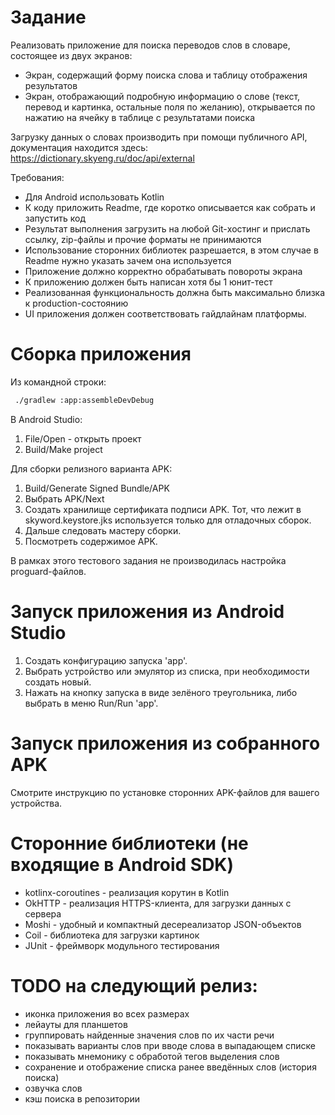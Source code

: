 ﻿# Задание
Реализовать приложение для поиска переводов слов в словаре, состоящее из двух экранов:
- Экран, содержащий форму поиска слова и таблицу отображения результатов
- Экран, отображающий подробную информацию о слове (текст, перевод и картинка, остальные поля по желанию), открывается по нажатию на ячейку в таблице с результатами поиска

Загрузку данных о словах производить при помощи публичного API, документация находится здесь: https://dictionary.skyeng.ru/doc/api/external

Требования:
- Для Android использовать Kotlin
- К коду приложить Readme, где коротко описывается как собрать и запустить код
- Результат выполнения загрузить на любой Git-хостинг и прислать ссылку, zip-файлы и прочие форматы не принимаются
- Использование сторонних библиотек разрешается, в этом случае в Readme нужно указать зачем она используется
- Приложение должно корректно обрабатывать повороты экрана
- К приложению должен быть написан хотя бы 1 юнит-тест
- Реализованная функциональность должна быть максимально близка к production-состоянию
- UI приложения должен соответствовать гайдлайнам платформы.


# Сборка приложения

Из командной строки:
```sh
 ./gradlew :app:assembleDevDebug
 ```
 
В Android Studio: 
1. File/Open - открыть проект
2. Build/Make project
 
Для сборки релизного варианта APK:
1. Build/Generate Signed Bundle/APK
2. Выбрать APK/Next
3. Создать хранилище сертификата подписи APK. Тот, что лежит в skyword.keystore.jks используется только для отладочных сборок.
4. Дальше следовать мастеру сборки.
5. Посмотреть содержимое APK.

В рамках этого тестового задания не производилась настройка proguard-файлов.

# Запуск приложения из Android Studio
1. Создать конфигурацию запуска 'app'.
2. Выбрать устройство или эмулятор из списка, при необходимости создать новый.
3. Нажать на кнопку запуска в виде зелёного треугольника, либо выбрать в меню Run/Run 'app'.

# Запуск приложения из собранного APK
Смотрите инструкцию по установке сторонних APK-файлов для вашего устройства.

# Сторонние библиотеки (не входящие в Android SDK)
* kotlinx-coroutines - реализация корутин в Kotlin
* OkHTTP - реализация HTTPS-клиента, для загрузки данных с сервера
* Moshi - удобный и компактный десереализатор JSON-объектов
* Coil - библиотека для загрузки картинок 
* JUnit - фреймворк модульного тестирования

# TODO на следующий релиз:
- иконка приложения во всех размерах
- лейауты для планшетов
- группировать найденные значения слов по их части речи
- показывать варианты слов при вводе слова в выпадающем списке
- показывать мнемонику с обработой тегов выделения слов
- сохранение и отображение списка ранее введённых слов (история поиска)
- озвучка слов
- кэш поиска в репозитории

